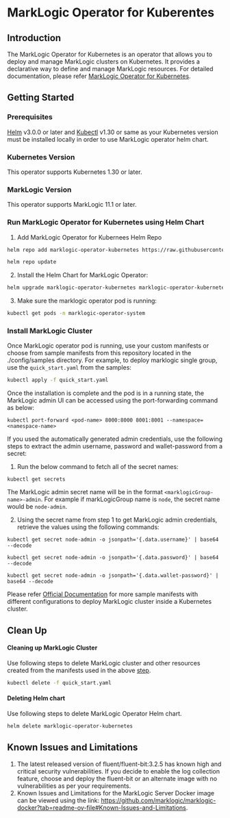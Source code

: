 # MarkLogic Operator for Kuberentes

## Introduction

The MarkLogic Operator for Kubernetes is an operator that allows you to deploy and manage MarkLogic clusters on Kubernetes. It provides a declarative way to define and manage MarkLogic resources. For detailed documentation, please refer [MarkLogic Operator for Kubernetes](https://).

## Getting Started

### Prerequisites

[Helm](https://helm.sh/docs/intro/install/) v3.0.0 or later and [Kubectl](https://kubernetes.io/docs/tasks/tools/) v1.30 or same as your Kubernetes version must be installed locally in order to use MarkLogic operator helm chart. 

### Kubernetes Version

This operator supports Kubernetes 1.30 or later.

### MarkLogic Version

This operator supports MarkLogic 11.1 or later.

### Run MarkLogic Operator for Kubernetes using Helm Chart

1. Add MarkLogic Operator for Kubernees Helm Repo
```sh
helm repo add marklogic-operator-kubernetes https://raw.githubusercontent.com/marklogic/marklogic-operator-kubernetes/gh-pages/

helm repo update
```

2. Install the Helm Chart for MarkLogic Operator: 
```sh
helm upgrade marklogic-operator-kubernetes marklogic-operator-kubernetes/marklogic-operator-kubernetes --version=1.0.0 --install --namespace marklogic-operator-system --create-namespace
```

3. Make sure the marklogic operator pod is running:
```sh
kubectl get pods -n marklogic-operator-system 
```

### Install MarkLogic Cluster
Once MarkLogic operator pod is running, use your custom manifests or choose from sample manifests from this repository located in the ./config/samples directory. For example, to deploy marklogic single group, use the `quick_start.yaml` from the samples: 
```sh
kubectl apply -f quick_start.yaml
```
Once the installation is complete and the pod is in a running state, the MarkLogic admin UI can be accessed using the port-forwarding command as below:

  ```shell
  kubectl port-forward <pod-name> 8000:8000 8001:8001 --namespace=<namespace-name>
  ```

If you used the automatically generated admin credentials, use the following steps to extract the admin username, password and wallet-password from a secret:

1. Run the below command to fetch all of the secret names:
  ```shell
  kubectl get secrets 
  ```
The MarkLogic admin secret name will be in the format  `<marklogicGroup-name>-admin`. For example if markLogicGroup name is `node`, the secret name would be `node-admin`.

2. Using the secret name from step 1 to get MarkLogic admin credentials, retrieve the values using the following commands:
  ```shell
  kubectl get secret node-admin -o jsonpath='{.data.username}' | base64 --decode 

  kubectl get secret node-admin -o jsonpath='{.data.password}' | base64 --decode 

  kubectl get secret node-admin -o jsonpath='{.data.wallet-password}' | base64 --decode 
  ```
Please refer [Official Documentation]() for more sample manifests with different configurations to deploy MarkLogic cluster inside a Kubernetes cluster.

## Clean Up

#### Cleaning up MarkLogic Cluster
Use following steps to delete MarkLogic cluster and other resources created from the manifests used in the above [step](#install-marklogic-cluster).
```sh
kubectl delete -f quick_start.yaml
```

#### Deleting Helm chart
Use following steps to delete MarkLogic Operator Helm chart.
```sh
helm delete marklogic-operator-kubernetes
```

## Known Issues and Limitations

1. The latest released version of fluent/fluent-bit:3.2.5 has known high and critical security vulnerabilities. If you decide to enable the log collection feature, choose and deploy the fluent-bit or an alternate image with no vulnerabilities as per your requirements. 
2. Known Issues and Limitations for the MarkLogic Server Docker image can be viewed using the link: https://github.com/marklogic/marklogic-docker?tab=readme-ov-file#Known-Issues-and-Limitations.